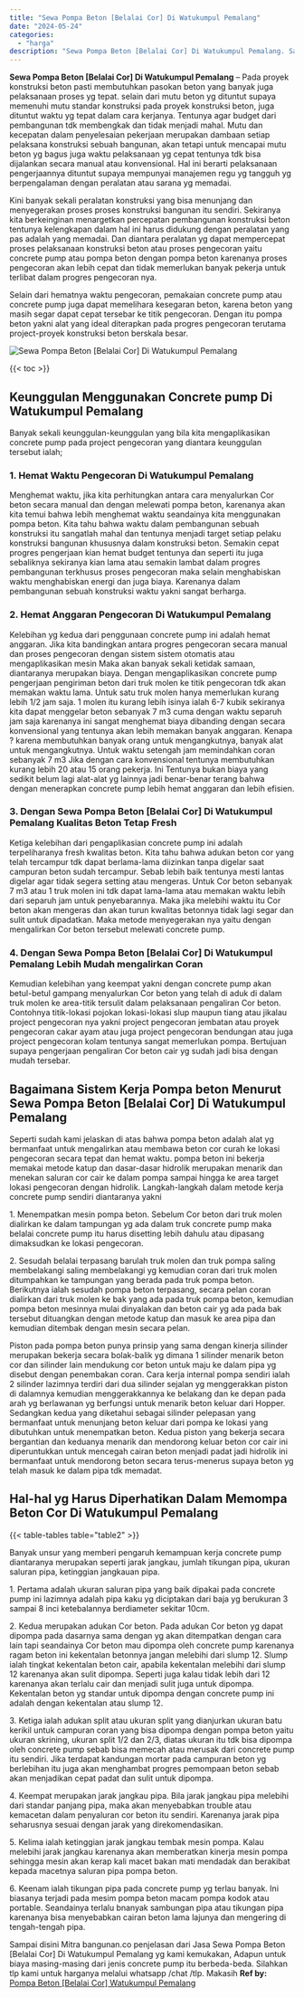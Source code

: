 ```yaml
---
title: "Sewa Pompa Beton [Belalai Cor] Di Watukumpul Pemalang"
date: "2024-05-24"
categories: 
  - "harga"
description: "Sewa Pompa Beton [Belalai Cor] Di Watukumpul Pemalang. Sampai disini Mitra bangunan.co penjelasan dari Jasa Sewa Pompa Beton [Belalai Cor] Di Watukumpul Pe..."
---
```


**Sewa Pompa Beton \[Belalai Cor\] Di Watukumpul Pemalang** – Pada proyek konstruksi beton pasti membutuhkan pasokan beton yang banyak juga pelaksanaan proses yg tepat. selain dari mutu beton yg dituntut supaya memenuhi mutu standar konstruksi pada proyek konstruksi beton, juga dituntut waktu yg tepat dalam cara kerjanya. Tentunya agar budget dari pembangunan tdk membengkak dan tidak menjadi mahal. Mutu dan kecepatan dalam penyelesaian pekerjaan merupakan dambaan setiap pelaksana konstruksi sebuah bangunan, akan tetapi untuk mencapai mutu beton yg bagus juga waktu pelaksanaan yg cepat tentunya tdk bisa dijalankan secara manual atau konvensional. Hal ini berarti pelaksanaan pengerjaannya dituntut supaya mempunyai manajemen regu yg tangguh yg berpengalaman dengan peralatan atau sarana yg memadai.

Kini banyak sekali peralatan konstruksi yang bisa menunjang dan menyegerakan proses proses konstruksi bangunan itu sendiri. Sekiranya kita berkeinginan menargetkan percepatan pembangunan konstruksi beton tentunya kelengkapan dalam hal ini harus didukung dengan peralatan yang pas adalah yang memadai. Dan diantara peralatan yg dapat mempercepat proses pelaksanaan konstruksi beton atau proses pengecoran yaitu concrete pump atau pompa beton dengan pompa beton karenanya proses pengecoran akan lebih cepat dan tidak memerlukan banyak pekerja untuk terlibat dalam progres pengecoran nya.

Selain dari hematnya waktu pengecoran, pemakaian concrete pump atau concrete pump juga dapat memelihara kesegaran beton, karena beton yang masih segar dapat cepat tersebar ke titik pengecoran. Dengan itu pompa beton yakni alat yang ideal diterapkan pada progres pengecoran terutama project-proyek konstruksi beton berskala besar.

![Sewa Pompa Beton [Belalai Cor] Di Watukumpul Pemalang](/images/sewa-concrete-pump-23.png)

{{< toc >}}

## Keunggulan Menggunakan Concrete pump Di Watukumpul Pemalang

Banyak sekali keunggulan-keunggulan yang bila kita mengaplikasikan concrete pump pada project pengecoran yang diantara keunggulan tersebut ialah;

### 1\. Hemat Waktu Pengecoran Di Watukumpul Pemalang

Menghemat waktu, jika kita perhitungkan antara cara menyalurkan Cor beton secara manual dan dengan melewati pompa beton, karenanya akan kita temui bahwa lebih menghemat waktu seandainya kita menggunakan pompa beton. Kita tahu bahwa waktu dalam pembangunan sebuah konstruksi itu sangatlah mahal dan tentunya menjadi target setiap pelaku konstruksi bangunan khususnya dalam konstruksi beton. Semakin cepat progres pengerjaan kian hemat budget tentunya dan seperti itu juga sebaliknya sekiranya kian lama atau semakin lambat dalam progres pembangunan terkhusus proses pengecoran maka selain menghabiskan waktu menghabiskan energi dan juga biaya. Karenanya dalam pembangunan sebuah konstruksi waktu yakni sangat berharga.

### 2\. Hemat Anggaran Pengecoran Di Watukumpul Pemalang

Kelebihan yg kedua dari penggunaan concrete pump ini adalah hemat anggaran. Jika kita bandingkan antara progres pengecoran secara manual dan proses pengecoran dengan sistem sistem otomatis atau mengaplikasikan mesin Maka akan banyak sekali ketidak samaan, diantaranya merupakan biaya. Dengan mengaplikasikan concrete pump pengerjaan pengiriman beton dari truk molen ke titik pengecoran tdk akan memakan waktu lama. Untuk satu truk molen hanya memerlukan kurang lebih 1/2 jam saja. 1 molen itu kurang lebih isinya ialah 6-7 kubik sekiranya kita dapat menggelar beton sebanyak 7 m3 cuma dengan waktu separuh jam saja karenanya ini sangat menghemat biaya dibanding dengan secara konvensional yang tentunya akan lebih memakan banyak anggaran. Kenapa ? karena membutuhkan banyak orang untuk mengangkutnya, banyak alat untuk mengangkutnya. Untuk waktu setengah jam memindahkan coran sebanyak 7 m3 Jika dengan cara konvensional tentunya membutuhkan kurang lebih 20 atau 15 orang pekerja. Ini Tentunya bukan biaya yang sedikit belum lagi alat-alat yg lainnya jadi benar-benar terang bahwa dengan menerapkan concrete pump lebih hemat anggaran dan lebih efisien.

### 3\. Dengan Sewa Pompa Beton \[Belalai Cor\] Di Watukumpul Pemalang Kualitas Beton Tetap Fresh

Ketiga kelebihan dari pengaplikasian concrete pump ini adalah terpeliharanya fresh kwalitas beton. Kita tahu bahwa adukan beton cor yang telah tercampur tdk dapat berlama-lama diizinkan tanpa digelar saat campuran beton sudah tercampur. Sebab lebih baik tentunya mesti lantas digelar agar tidak segera setting atau mengeras. Untuk Cor beton sebanyak 7 m3 atau 1 truk molen ini tdk dapat lama-lama atau memakan waktu lebih dari separuh jam untuk penyebarannya. Maka jika melebihi waktu itu Cor beton akan mengeras dan akan turun kwalitas betonnya tidak lagi segar dan sulit untuk dipadatkan. Maka metode menyegerakan nya yaitu dengan mengalirkan Cor beton tersebut melewati concrete pump.

### 4\. Dengan Sewa Pompa Beton \[Belalai Cor\] Di Watukumpul Pemalang Lebih Mudah mengalirkan Coran

Kemudian kelebihan yang keempat yakni dengan concrete pump akan betul-betul gampang menyalurkan Cor beton yang telah di aduk di dalam truk molen ke area-titik tersulit dalam pelaksanaan pengaliran Cor beton. Contohnya titik-lokasi pojokan lokasi-lokasi slup maupun tiang atau jikalau project pengecoran nya yakni project pengecoran jembatan atau proyek pengecoran cakar ayam atau juga project pengecoran bendungan atau juga project pengecoran kolam tentunya sangat memerlukan pompa. Bertujuan supaya pengerjaan pengaliran Cor beton cair yg sudah jadi bisa dengan mudah tersebar.

## Bagaimana Sistem Kerja Pompa beton Menurut Sewa Pompa Beton \[Belalai Cor\] Di Watukumpul Pemalang

Seperti sudah kami jelaskan di atas bahwa pompa beton adalah alat yg bermanfaat untuk mengalirkan atau membawa beton cor curah ke lokasi pengecoran secara tepat dan hemat waktu. pompa beton ini bekerja memakai metode katup dan dasar-dasar hidrolik merupakan menarik dan menekan saluran cor cair ke dalam pompa sampai hingga ke area target lokasi pengecoran dengan hidrolik. Langkah-langkah dalam metode kerja concrete pump sendiri diantaranya yakni

1\. Menempatkan mesin pompa beton. Sebelum Cor beton dari truk molen dialirkan ke dalam tampungan yg ada dalam truk concrete pump maka belalai concrete pump itu harus disetting lebih dahulu atau dipasang dimaksudkan ke lokasi pengecoran.

2\. Sesudah belalai terpasang barulah truk molen dan truk pompa saling membelakangi saling membelakangi yg kemudian coran dari truk molen ditumpahkan ke tampungan yang berada pada truk pompa beton. Berikutnya ialah sesudah pompa beton terpasang, secara pelan coran dialirkan dari truk molen ke bak yang ada pada truk pompa beton, kemudian pompa beton mesinnya mulai dinyalakan dan beton cair yg ada pada bak tersebut dituangkan dengan metode katup dan masuk ke area pipa dan kemudian ditembak dengan mesin secara pelan.

Piston pada pompa beton punya prinsip yang sama dengan kinerja silinder merupakan bekerja secara bolak-balik yg dimana 1 silinder menarik beton cor dan silinder lain mendukung cor beton untuk maju ke dalam pipa yg disebut dengan penembakan coran. Cara kerja internal pompa sendiri ialah 2 silinder lazimnya terdiri dari dua silinder sejalan yg menggerakkan piston di dalamnya kemudian menggerakkannya ke belakang dan ke depan pada arah yg berlawanan yg berfungsi untuk menarik beton keluar dari Hopper. Sedangkan kedua yang diketahui sebagai silinder pelepasan yang bermanfaat untuk menunjang beton keluar dari pompa ke lokasi yang dibutuhkan untuk menempatkan beton. Kedua piston yang bekerja secara bergantian dan keduanya menarik dan mendorong keluar beton cor cair ini diperuntukkan untuk mencegah cairan beton menjadi padat jadi hidrolik ini bermanfaat untuk mendorong beton secara terus-menerus supaya beton yg telah masuk ke dalam pipa tdk memadat.

## Hal-hal yg Harus Diperhatikan Dalam Memompa Beton Cor Di Watukumpul Pemalang

{{< table-tables table="table2" >}}

Banyak unsur yang memberi pengaruh kemampuan kerja concrete pump diantaranya merupakan seperti jarak jangkau, jumlah tikungan pipa, ukuran saluran pipa, ketinggian jangkauan pipa.

1\. Pertama adalah ukuran saluran pipa yang baik dipakai pada concrete pump ini lazimnya adalah pipa kaku yg diciptakan dari baja yg berukuran 3 sampai 8 inci ketebalannya berdiameter sekitar 10cm.

2\. Kedua merupakan adukan Cor beton. Pada adukan Cor beton yg dapat dipompa pada dasarnya sama dengan yg akan ditempatkan dengan cara lain tapi seandainya Cor beton mau dipompa oleh concrete pump karenanya ragam beton ini kekentalan betonnya jangan melebihi dari slump 12. Slump ialah tingkat kekentalan beton cair, apabila kekentalan melebihi dari slump 12 karenanya akan sulit dipompa. Seperti juga kalau tidak lebih dari 12 karenanya akan terlalu cair dan menjadi sulit juga untuk dipompa. Kekentalan beton yg standar untuk dipompa dengan concrete pump ini adalah dengan kekentalan atau slump 12.

3\. Ketiga ialah adukan split atau ukuran split yang dianjurkan ukuran batu kerikil untuk campuran coran yang bisa dipompa dengan pompa beton yaitu ukuran skrining, ukuran split 1/2 dan 2/3, diatas ukuran itu tdk bisa dipompa oleh concrete pump sebab bisa memecah atau merusak dari concrete pump itu sendiri. Jika terdapat kandungan mortar pada campuran beton yg berlebihan itu juga akan menghambat progres pemompaan beton sebab akan menjadikan cepat padat dan sulit untuk dipompa.

4\. Keempat merupakan jarak jangkau pipa. Bila jarak jangkau pipa melebihi dari standar panjang pipa, maka akan menyebabkan trouble atau kemacetan dalam penyaluran cor beton itu sendiri. Karenanya jarak pipa seharusnya sesuai dengan jarak yang direkomendasikan.

5\. Kelima ialah ketinggian jarak jangkau tembak mesin pompa. Kalau melebihi jarak jangkau karenanya akan memberatkan kinerja mesin pompa sehingga mesin akan kerap kali macet bakan mati mendadak dan berakibat kepada macetnya saluran pipa pompa beton.

6\. Keenam ialah tikungan pipa pada concrete pump yg terlau banyak. Ini biasanya terjadi pada mesim pompa beton macam pompa kodok atau portable. Seandainya terlalu bnanyak sambungan pipa atau tikungan pipa karenanya bisa menyebabkan cairan beton lama lajunya dan mengering di tengah-tengah pipa.

Sampai disini Mitra bangunan.co penjelasan dari Jasa Sewa Pompa Beton \[Belalai Cor\] Di Watukumpul Pemalang yg kami kemukakan, Adapun untuk biaya masing-masing dari jenis concrete pump itu berbeda-beda. Silahkan tlp kami untuk harganya melalui whatsapp /chat /tlp. Makasih
**Ref by:** [Pompa Beton [Belalai Cor] Watukumpul Pemalang](https://id.wikipedia.org/wiki/Pompa)
